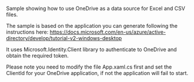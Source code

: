 Sample showing how to use OneDrive as a data source for Excel and CSV files.

The sample is based on the application you can generate following the instructions here: https://docs.microsoft.com/en-us/azure/active-directory/develop/tutorial-v2-windows-desktop

It uses Microsoft.Identity.Client library to authenticate to OneDrive and obtain the required token.

Please note you need to modify the file App.xaml.cs first and set the ClientId for your OneDrive application, if not the application will fail to start.
